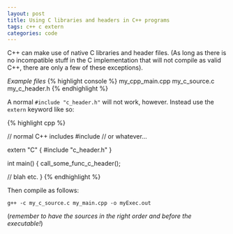 ```yaml
---
layout: post
title: Using C libraries and headers in C++ programs
tags: c++ c extern
categories: code 
---
```


C++ can make use of native C libraries and header files. (As long as there is no incompatible stuff in the C implementation that will not compile as valid C++, there are only a few of these exceptions).

*Example files*
{% highlight console %}
my_cpp_main.cpp
my_c_source.c
my_c_header.h
{% endhighlight %}

A normal `#include "c_header.h"` will not work, however. Instead use the `extern` keyword like so:

{% highlight cpp %}

// normal C++ includes
#include <iostream> // or whatever...

extern "C"
{
  #include "c_header.h"
}

int main()
{
  call_some_func_c_header();

  // blah etc.
}
{% endhighlight %}


Then compile as follows:

`g++ -c my_c_source.c my_main.cpp -o myExec.out`

(*remember to have the sources in the right order and before the executable!*)
